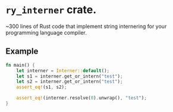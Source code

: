 # `ry_interner` crate.
~300 lines of Rust code that implement string internering for your programming language compiler.

## Example
```rs
fn main() {
    let interner = Interner::default();
    let s1 = interner.get_or_intern("test");
    let s2 = interner.get_or_intern("test");
    assert_eq!(s1, s2);

    assert_eq!(interner.resolve(0).unwrap(), "test");
}
```
